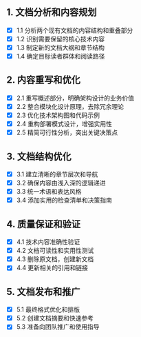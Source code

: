 ## 1. 文档分析和内容规划
- [x] 1.1 分析两个现有文档的内容结构和重叠部分
- [x] 1.2 识别需要保留的核心技术内容
- [x] 1.3 制定新的文档大纲和章节结构
- [x] 1.4 确定目标读者群体和阅读路径

## 2. 内容重写和优化
- [x] 2.1 重写概述部分，明确架构设计的业务价值
- [x] 2.2 整合模块化设计原理，去除冗余理论
- [x] 2.3 优化技术架构图和代码示例
- [x] 2.4 重构部署模式设计，增强实用性
- [x] 2.5 精简可行性分析，突出关键决策点

## 3. 文档结构优化
- [x] 3.1 建立清晰的章节层次和导航
- [x] 3.2 确保内容由浅入深的逻辑递进
- [x] 3.3 统一术语和表达风格
- [x] 3.4 添加实用的检查清单和决策指南

## 4. 质量保证和验证
- [x] 4.1 技术内容准确性验证
- [x] 4.2 文档可读性和实用性测试
- [x] 4.3 删除原文档，创建新文档
- [x] 4.4 更新相关的引用和链接

## 5. 文档发布和推广
- [x] 5.1 最终格式优化和排版
- [x] 5.2 创建文档摘要和快速参考
- [x] 5.3 准备向团队推广和使用指导